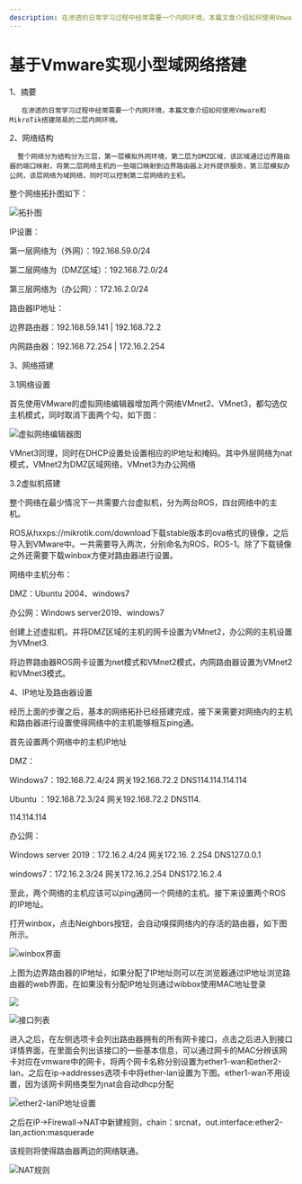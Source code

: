 ```yaml
---
description: 在渗透的日常学习过程中经常需要一个内网环境，本篇文章介绍如何使用Vmware和MikroTik搭建简易的二层内网环境。
---
```


# 基于Vmware实现小型域网络搭建

1、摘要      

       在渗透的日常学习过程中经常需要一个内网环境，本篇文章介绍如何使用Vmware和MikroTik搭建简易的二层内网环境。

2、网络结构

      整个网络分为结构分为三层，第一层模拟外网环境，第二层为DMZ区域，该区域通过边界路由器的端口映射，将第二层网络主机的一些端口映射到边界路由器上对外提供服务，第三层模拟办公网，该层网络为域网络，同时可以控制第二层网络的主机。

整个网络拓扑图如下：

![&#x62D3;&#x6251;&#x56FE;](../.gitbook/assets/image%20%285%29.png)

  
IP设置：

第一层网络为（外网）：192.168.59.0/24

第二层网络为（DMZ区域）：192.168.72.0/24

第三层网络为（办公网）：172.16.2.0/24

路由器IP地址：

边界路由器：192.168.59.141 \| 192.168.72.2

内网路由器：192.168.72.254 \| 172.16.2.254

3、网络搭建

3.1网络设置

首先使用VMware的虚拟网络编辑器增加两个网络VMnet2、VMnet3，都勾选仅主机模式，同时取消下面两个勾，如下图：

![&#x865A;&#x62DF;&#x7F51;&#x7EDC;&#x7F16;&#x8F91;&#x5668;&#x56FE;](../.gitbook/assets/image%20%281%29.png)

VMnet3同理，同时在DHCP设置处设置相应的IP地址和掩码。其中外层网络为nat模式，VMnet2为DMZ区域网络，VMnet3为办公网络

3.2虚拟机搭建

整个网络在最少情况下一共需要六台虚拟机，分为两台ROS，四台网络中的主机。

ROS从hxxps://mikrotik.com/download下载stable版本的ova格式的镜像，之后导入到VMware中。一共需要导入两次，分别命名为ROS，ROS-1。除了下载镜像之外还需要下载winbox方便对路由器进行设置。

网络中主机分布：

DMZ：Ubuntu 2004、windows7

办公网：Windows server2019、windows7

创建上述虚拟机，并将DMZ区域的主机的网卡设置为VMnet2，办公网的主机设置为VMnet3.

将边界路由器ROS网卡设置为net模式和VMnet2模式，内网路由器设置为VMnet2和VMnet3模式。

4、IP地址及路由器设置

经历上面的步骤之后，基本的网络拓扑已经搭建完成，接下来需要对网络内的主机和路由器进行设置使得网络中的主机能够相互ping通。

首先设置两个网络中的主机IP地址

DMZ：

Windows7：192.168.72.4/24 网关192.168.72.2 DNS114.114.114.114

Ubuntu ：192.168.72.3/24 网关192.168.72.2 DNS114.

114.114.114

办公网：

Windows server 2019：172.16.2.4/24 网关172.16. 2.254 DNS127.0.0.1

windows7：172.16.2.3/24 网关172.16.2.254 DNS172.16.2.4

至此，两个网络的主机应该可以ping通同一个网络的主机。接下来设置两个ROS的IP地址。

打开winbox，点击Neighbors按钮，会自动嗅探网络内的存活的路由器，如下图所示。

![winbox&#x754C;&#x9762;](../.gitbook/assets/image%20%283%29.png)

上图为边界路由器的IP地址，如果分配了IP地址则可以在浏览器通过IP地址浏览路由器的web界面，在如果没有分配IP地址则通过wibbox使用MAC地址登录

![](../.gitbook/assets/image%20%286%29.png)

![&#x63A5;&#x53E3;&#x5217;&#x8868;](../.gitbook/assets/image.png)

进入之后，在左侧选项卡会列出路由器拥有的所有网卡接口，点击之后进入到接口详情界面，在里面会列出该接口的一些基本信息，可以通过网卡的MAC分辨该网卡对应在vmware中的网卡，将两个网卡名称分别设置为ether1-wan和ether2-lan，之后在ip-&gt;addresses选项卡中将ether-lan设置为下图。ether1-wan不用设置，因为该网卡网络类型为nat会自动dhcp分配

![ether2-lanIP&#x5730;&#x5740;&#x8BBE;&#x7F6E;](../.gitbook/assets/image%20%287%29.png)

之后在IP-&gt;Firewall-&gt;NAT中新建规则，chain：srcnat，out.interface:ether2-lan,action:masquerade

该规则将使得路由器两边的网络联通。

![NAT&#x89C4;&#x5219;](../.gitbook/assets/image%20%282%29.png)

